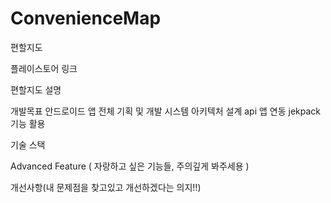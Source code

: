 # ConvenienceMap
편할지도




플레이스토어 링크


편할지도 설명



개발목표
안드로이드 앱 전체 기획 및 개발
시스템 아키텍처 설계
api 앱 연동
jekpack 기능 활용




기술 스택



Advanced Feature ( 자랑하고 싶은 기능들, 주의깊게 봐주세용 )


개선사항(내 문제점을 찾고있고 개선하겠다는 의지!!)
